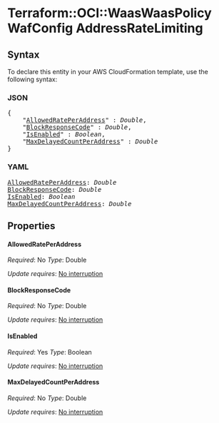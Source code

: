 # Terraform::OCI::WaasWaasPolicy WafConfig AddressRateLimiting

## Syntax

To declare this entity in your AWS CloudFormation template, use the following syntax:

### JSON

<pre>
{
    "<a href="#allowedrateperaddress" title="AllowedRatePerAddress">AllowedRatePerAddress</a>" : <i>Double</i>,
    "<a href="#blockresponsecode" title="BlockResponseCode">BlockResponseCode</a>" : <i>Double</i>,
    "<a href="#isenabled" title="IsEnabled">IsEnabled</a>" : <i>Boolean</i>,
    "<a href="#maxdelayedcountperaddress" title="MaxDelayedCountPerAddress">MaxDelayedCountPerAddress</a>" : <i>Double</i>
}
</pre>

### YAML

<pre>
<a href="#allowedrateperaddress" title="AllowedRatePerAddress">AllowedRatePerAddress</a>: <i>Double</i>
<a href="#blockresponsecode" title="BlockResponseCode">BlockResponseCode</a>: <i>Double</i>
<a href="#isenabled" title="IsEnabled">IsEnabled</a>: <i>Boolean</i>
<a href="#maxdelayedcountperaddress" title="MaxDelayedCountPerAddress">MaxDelayedCountPerAddress</a>: <i>Double</i>
</pre>

## Properties

#### AllowedRatePerAddress

_Required_: No
_Type_: Double

_Update requires_: [No interruption](https://docs.aws.amazon.com/AWSCloudFormation/latest/UserGuide/using-cfn-updating-stacks-update-behaviors.html#update-no-interrupt)

#### BlockResponseCode

_Required_: No
_Type_: Double

_Update requires_: [No interruption](https://docs.aws.amazon.com/AWSCloudFormation/latest/UserGuide/using-cfn-updating-stacks-update-behaviors.html#update-no-interrupt)

#### IsEnabled

_Required_: Yes
_Type_: Boolean

_Update requires_: [No interruption](https://docs.aws.amazon.com/AWSCloudFormation/latest/UserGuide/using-cfn-updating-stacks-update-behaviors.html#update-no-interrupt)

#### MaxDelayedCountPerAddress

_Required_: No
_Type_: Double

_Update requires_: [No interruption](https://docs.aws.amazon.com/AWSCloudFormation/latest/UserGuide/using-cfn-updating-stacks-update-behaviors.html#update-no-interrupt)

